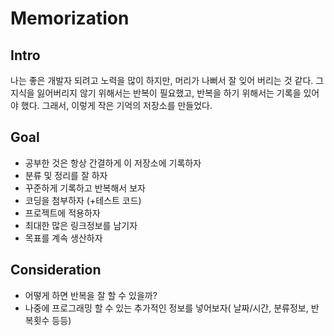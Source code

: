 
# Memorization

## Intro
나는 좋은 개발자 되려고 노력을 많이 하지만, 머리가 나뻐서 잘 잊어 버리는 것 같다. 그 지식을 잃어버리지 않기 위해서는 반복이 필요했고, 반복을 하기 위해서는 기록을 있어야 했다. 그래서, 이렇게 작은 기억의 저장소를 만들었다.

## Goal
- 공부한 것은 항상 간결하게 이 저장소에 기록하자
- 분류 및 정리를 잘 하자
- 꾸준하게 기록하고 반복해서 보자
- 코딩을 첨부하자 (+테스트 코드)
- 프로젝트에 적용하자
- 최대한 많은 링크정보를 남기자
- 목표를 계속 생산하자

## Consideration
- 어떻게 하면 반복을 잘 할 수 있을까?
- 나중에 프로그래밍 할 수 있는 추가적인 정보를 넣어보자( 날짜/시간, 분류정보, 반복횟수 등등)
